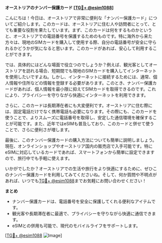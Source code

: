 **オーストリアのナンバー保護カード [[TG💪+ @esim1088](https://t.me/s/esim1088)]**

こんにちは！今日は、オーストリアで非常に便利な「ナンバー保護カード」についてご紹介します。このカードは、オーストリアに住む人や訪問者にとって、とても重要な役割を果たしています。まず、このカードは何をするものかというと、オーストリアでの電話番号を保護するためのものです。特に海外から来た方々は、現地のSIMカードを購入して使用する際、自分の電話番号が安全に守られるかどうかが気になると思います。このカードがあれば、安心して利用することができます。

では、具体的にはどんな場面で役立つのでしょうか？例えば、観光客としてオーストリアを訪れる場合、短期間でも現地のSIMカードを購入してインターネットを使用したいですよね。しかし、インターネットに接続するためには、通常、個人情報や住所などの情報を登録する必要があります。このとき、ナンバー保護カードがあれば、個人情報を最小限に抑えてSIMカードを取得できるのです。これにより、プライバシーを守りながら快適にインターネットを利用できます。

さらに、このカードは長期滞在者にも大変便利です。オーストリアに住む際には、固定電話だけでなく携帯電話も必要になります。その際にも、このカードを使うことで、よりスムーズに電話番号を取得し、安定した通信環境を確保することが可能です。また、近年ではeSIMも普及しており、このカードと併せて使うことで、さらに便利さが増します。

最後に、このナンバー保護カードの購入方法についても簡単に説明しましょう。現在、オンラインショップやオーストリア国内の販売店で入手可能です。特にeSIMに対応しているカードであれば、スマートフォンから簡単に設定できますので、旅行中でも手軽に使えます。

いかがでしたか？オーストリアでの生活や旅行をより快適にするために、ぜひこのナンバー保護カードを利用してみてくださいね。そして、何か質問や不明点があれば、いつでも[TG💪+ @esim1088](https://t.me/s/esim1088)までお気軽にお問い合わせください！

**まとめ**

- ナンバー保護カードは、電話番号を安全に保護してくれる便利なアイテムです。
- 観光客や長期滞在者に最適で、プライバシーを守りながら快適に通信できます。
- eSIMとの併用も可能で、現代のモバイルライフをサポートします。

[[TG💪+ @esim1088](https://t.me/s/esim1088) ![Image](https://i.postimg.cc/Y0z9fWf4/image.png)]